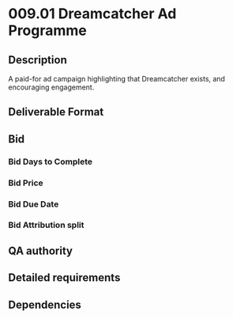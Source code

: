 # 009.01 Dreamcatcher Ad Programme

## Description

A paid-for ad campaign highlighting that Dreamcatcher exists, and encouraging engagement.

## Deliverable Format

## Bid 

### Bid Days to Complete

### Bid Price

### Bid Due Date

### Bid Attribution split

## QA authority

## Detailed requirements

## Dependencies
